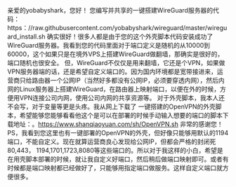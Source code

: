 


亲爱的yobabyshark，您好！
您编写并共享的一键搭建WireGuard服务器的代码：https：//raw.githubusercontent.com/yobabyshark/wireguard/master/wireguard_install.sh 确实很好！很多人都是由于您的这个外壳脚本代码安装成功了WireGuard服务器。我看到您的代码里面对于端口定义是随机的从10000到60000，这个如果只是在境外VPS上搭建WireGuard做翻墙，那确实是很好的，端口随机也很安全。
但，WireGuard不仅仅是用来翻墙，它还是个VPN，如果做VPN服务器端的话，还是希望自定义端口的。因为国内环境都是宽带接进来，运营商只给路由器一个公网IP（当然好多都没有公网IP，必须要穿透内网），然后内网的Linux服务器上搭建WireGuard，在路由器上映射端口，以便在外的时候，方便用VPN连接公司内网，使用公司内网的共享资源等。
对于外壳脚本，我本人还不会写，对于变量等更是头疼。我从网上下载了 一键搭建的OpenVPN的外壳脚本，希望能够您能够看看他这个是可以在部署的时候手动输入想要的端口的脚本下载地址：。https://www.shanqiaoyuan.com/sh/OpenVPN.sh
非常的感谢您！
PS，我看到您这里也有一键部署的OpenVPN的外壳，但好像只能够用默认的1194端口，不能自定义。现在就算运营商良心发现给公网IP，但都会严格的封闭死80,443， 1194,1701,1723,8080等这些端口的。所以对于我这样的小白，希望是在用壳脚本部署的时候，就让我自定义好端口，然后稍后做端口映射即可。或者有时候都是端口映射都已经做好了，只能够用指定端口做服务。这样自定义端口就方便很多。
